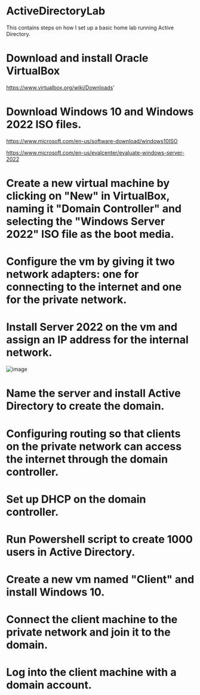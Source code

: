 # ActiveDirectoryLab

This contains steps on how I set up a basic home lab running Active Directory.

# Download and install Oracle VirtualBox
https://www.virtualbox.org/wiki/Downloads'

# Download Windows 10 and Windows 2022 ISO files.

https://www.microsoft.com/en-us/software-download/windows10ISO

https://www.microsoft.com/en-us/evalcenter/evaluate-windows-server-2022

# Create a new virtual machine by clicking on "New" in VirtualBox, naming it "Domain Controller" and selecting the "Windows Server 2022" ISO file as the boot media.


# Configure the vm by giving it two network adapters: one for connecting to the internet and one for the private network.


# Install Server 2022 on the vm and assign an IP address for the internal network.
![image](https://github.com/user-attachments/assets/4a042dd4-1d78-444f-9d67-e2e6e83530df)


# Name the server and install Active Directory to create the domain.

# Configuring routing so that clients on the private network can access the internet through the domain controller.

# Set up DHCP on the domain controller.

# Run Powershell script to create 1000 users in Active Directory.

# Create a new vm named "Client" and install Windows 10.

# Connect the client machine to the private network and join it to the domain.

# Log into the client machine with a domain account.
